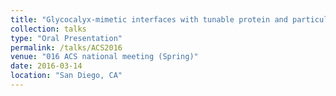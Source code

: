 ```yaml
---
title: "Glycocalyx-mimetic interfaces with tunable protein and particulate adsorption characteristics"
collection: talks
type: "Oral Presentation"
permalink: /talks/ACS2016
venue: "016 ACS national meeting (Spring)"
date: 2016-03-14
location: "San Diego, CA"
---
```



